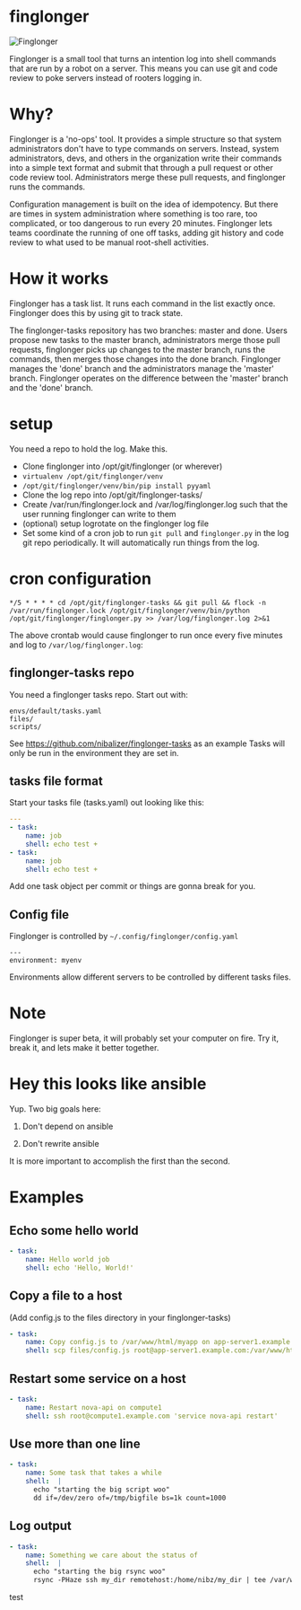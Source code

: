 # finglonger

![Finglonger](futurama_finglonger.jpg)

Finglonger is a small tool that turns an intention log into shell commands that are run by a robot on a server. This means you can use git and code review to poke servers instead of rooters logging in.

# Why?

Finglonger is a 'no-ops' tool. It provides a simple structure so that system administrators don't have to type commands on servers. Instead, system administrators, devs, and others in the organization write their commands into a simple text format and submit that through a pull request or other code review tool. Administrators merge these pull requests, and finglonger runs the commands.

Configuration management is built on the idea of idempotency. But there are times in system administration where something is too rare, too complicated, or too dangerous to run every 20 minutes. Finglonger lets teams coordinate the running of one off tasks, adding git history and code review to what used to be manual root-shell activities.

# How it works

Finglonger has a task list. It runs each command in the list exactly once. Finglonger does this by using git to track state.

The finglonger-tasks repository has two branches: master and done. Users propose new tasks to the master branch, administrators merge those pull requests, finglonger picks up changes to the master branch, runs the commands, then merges those changes into the done branch. Finglonger manages the 'done' branch and the administrators manage the 'master' branch. Finglonger operates on the difference between the 'master' branch and the 'done' branch.


# setup

You need a repo to hold the log. Make this.

* Clone finglonger into /opt/git/finglonger (or wherever)
* `virtualenv /opt/git/finglonger/venv`
* `/opt/git/finglonger/venv/bin/pip install pyyaml`
* Clone the log repo into /opt/git/finglonger-tasks/
* Create /var/run/finglonger.lock and /var/log/finglonger.log such that the user running finglonger can write to them
* (optional) setup logrotate on the finglonger log file
* Set some kind of a cron job to run ``git pull`` and ``finglonger.py`` in the log git repo periodically. It will automatically run things from the log.

# cron configuration


```shell
*/5 * * * * cd /opt/git/finglonger-tasks && git pull && flock -n /var/run/finglonger.lock /opt/git/finglonger/venv/bin/python /opt/git/finglonger/finglonger.py >> /var/log/finglonger.log 2>&1
```

The above crontab would cause finglonger to run once every five minutes and log to `/var/log/finglonger.log`:

## finglonger-tasks repo

You need a finglonger tasks repo. Start out with:

```
envs/default/tasks.yaml
files/
scripts/
```

See https://github.com/nibalizer/finglonger-tasks as an example
Tasks will only be run in the environment they are set in.


## tasks file format

Start your tasks file (tasks.yaml) out looking like this:


```yaml
---
- task:
    name: job
    shell: echo test +
- task:
    name: job
    shell: echo test +

```


Add one task object per commit or things are gonna break for you.


## Config file

Finglonger is controlled by `~/.config/finglonger/config.yaml`

```
---
environment: myenv
```

Environments allow different servers to be controlled by different tasks files.

# Note

Finglonger is super beta, it will probably set your computer on fire. Try it, break it, and lets make it better together.

# Hey this looks like ansible

Yup. Two big goals here:

1) Don't depend on ansible

2) Don't rewrite ansible

It is more important to accomplish the first than the second.


# Examples

## Echo some hello world


```yaml
- task:
    name: Hello world job
    shell: echo 'Hello, World!'
```


## Copy a file to a host

(Add config.js to the files directory in your finglonger-tasks)

```yaml
- task:
    name: Copy config.js to /var/www/html/myapp on app-server1.example.com
    shell: scp files/config.js root@app-server1.example.com:/var/www/html/myapp/config.js
```

## Restart some service on a host


```yaml
- task:
    name: Restart nova-api on compute1
    shell: ssh root@compute1.example.com 'service nova-api restart'
```


## Use more than one line

```yaml
- task:
    name: Some task that takes a while
    shell:  |
      echo "starting the big script woo"
      dd if=/dev/zero of=/tmp/bigfile bs=1k count=1000
```

## Log output

```yaml
- task:
    name: Something we care about the status of
    shell:  |
      echo "starting the big rsync woo"
      rsync -PHaze ssh my_dir remotehost:/home/nibz/my_dir | tee /var/www/html/finglonger/rsync_log1.txt
```
test
